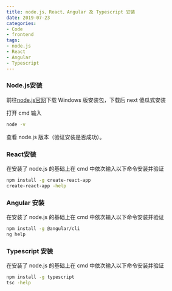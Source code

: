 ```yaml
---
title: node.js、React、Angular 及 Typescript 安装
date: 2019-07-23
categories:
- Code
- frontend
tags:
- node.js
- React
- Angular
- Typescript
---
```


### Node.js安装

前往[node.js官网](https://nodejs.org)下载 Windows 版安装包，下载后 next 傻瓜式安装

打开 cmd 输入

```bash
node -v
```

查看 node.js 版本（验证安装是否成功）。

<!-- more -->

### React安装

在安装了 node.js 的基础上在 cmd 中依次输入以下命令安装并验证

```bash
npm install -g create-react-app
create-react-app -help
```

### Angular 安装

在安装了 node.js 的基础上在 cmd 中依次输入以下命令安装并验证

```bash
npm install -g @angular/cli
ng help
```

### Typescript 安装

在安装了 node.js 的基础上在 cmd 中依次输入以下命令安装并验证

```bash
npm install -g typescript
tsc -help
```

